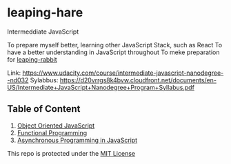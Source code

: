 # leaping-hare

Intermeddiate JavaScript

To prepare myself better, learning other JavaScript Stack, such as React
To have a better understanding in JavaScript throughout
To meke preparation for [leaping-rabbit](https://github.com/rickyfelix19/leaping-rabbit)

Link: https://www.udacity.com/course/intermediate-javascript-nanodegree--nd032
Sylabbus: https://d20vrrgs8k4bvw.cloudfront.net/documents/en-US/Intermediate+JavaScript+Nanodegree+Program+Syllabus.pdf

## Table of Content

1. [Object Oriented JavaScript]()
2. [Functional Programming]()
3. [Asynchronous Programming in JavaScript]()

This repo is protected under the [MIT License](https://github.com/rickyfelix19/leaping-hare/blob/main/LICENSE)
